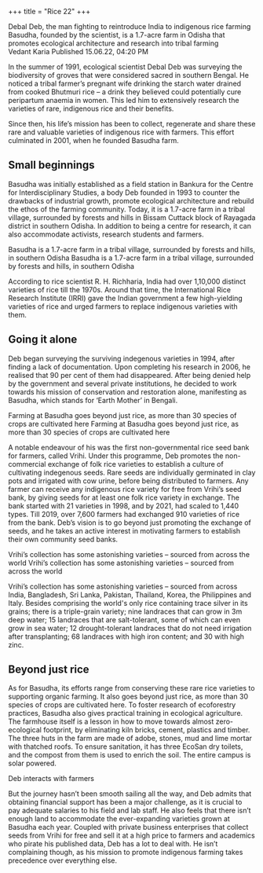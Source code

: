+++
title = "Rice 22"
+++

Debal Deb, the man fighting to reintroduce India to indigenous rice farming  
Basudha, founded by the scientist, is a 1.7-acre farm in Odisha that promotes ecological architecture and research into tribal farming  
Vedant Karia Published 15.06.22, 04:20 PM


In the summer of 1991, ecological scientist Debal Deb was surveying the biodiversity of groves that were considered sacred in southern Bengal. He noticed a tribal farmer’s pregnant wife drinking the starch water drained from cooked Bhutmuri rice – a drink they believed could potentially cure peripartum anaemia in women. This led him to extensively research the varieties of rare, indigenous rice and their benefits.

Since then, his life’s mission has been to collect, regenerate and share these rare and valuable varieties of indigenous rice with farmers. This effort culminated in 2001, when he founded Basudha farm.

## Small beginnings
Basudha was initially established as a field station in Bankura for the Centre for Interdisciplinary Studies, a body Deb founded in 1993 to counter the drawbacks of industrial growth, promote ecological architecture and rebuild the ethos of the farming community. Today, it is a 1.7-acre farm in a tribal village, surrounded by forests and hills in Bissam Cuttack block of Rayagada district in southern Odisha. In addition to being a centre for research, it can also accommodate activists, research students and farmers.

Basudha is a 1.7-acre farm in a tribal village, surrounded by forests and hills, in southern Odisha
Basudha is a 1.7-acre farm in a tribal village, surrounded by forests and hills, in southern Odisha

According to rice scientist R. H. Richharia, India had over 1,10,000 distinct varieties of rice till the 1970s. Around that time, the International Rice Research Institute (IRRI) gave the Indian government a few high-yielding varieties of rice and urged farmers to replace indigenous varieties with them.

## Going it alone
Deb began surveying the surviving indegenous varieties in 1994, after finding a lack of documentation. Upon completing his research in 2006, he realised that 90 per cent of them had disappeared. After being denied help by the government and several private institutions, he decided to work towards his mission of conservation and restoration alone, manifesting as Basudha, which stands for ‘Earth Mother’ in Bengali.

Farming at Basudha goes beyond just rice, as more than 30 species of crops are cultivated here
Farming at Basudha goes beyond just rice, as more than 30 species of crops are cultivated here

A notable endeavour of his was the first non-governmental rice seed bank for farmers, called Vrihi. Under this programme, Deb promotes the non-commercial exchange of folk rice varieties to establish a culture of cultivating indegenous seeds. Rare seeds are individually germinated in clay pots and irrigated with cow urine, before being distributed to farmers. Any farmer can receive any indigenous rice variety for free from Vrihi’s seed bank, by giving seeds for at least one folk rice variety in exchange. The bank started with 21 varieties in 1998, and by 2021, had scaled to 1,440 types. Till 2019, over 7,600 farmers had exchanged 910 varieties of rice from the bank. Deb’s vision is to go beyond just promoting the exchange of seeds, and he takes an active interest in motivating farmers to establish their own community seed banks.

Vrihi’s collection has some astonishing varieties – sourced from across the world
Vrihi’s collection has some astonishing varieties – sourced from across the world

Vrihi’s collection has some astonishing varieties – sourced from across India, Bangladesh, Sri Lanka, Pakistan, Thailand, Korea, the Philippines and Italy. Besides comprising the world's only rice containing trace silver in its grains; there is a triple-grain variety; nine landraces that can grow in 3m deep water; 15 landraces that are salt-tolerant, some of which can even grow in sea water; 12 drought-tolerant landraces that do not need irrigation after transplanting; 68 landraces with high iron content; and 30 with high zinc.

## Beyond just rice

As for Basudha, its efforts range from conserving these rare rice varieties to supporting organic farming. It also goes beyond just rice, as more than 30 species of crops are cultivated here. To foster research of ecoforestry practices, Basudha also gives practical training in ecological agriculture. The farmhouse itself is a lesson in how to move towards almost zero-ecological footprint, by eliminating kiln bricks, cement, plastics and timber. The three huts in the farm are made of adobe, stones, mud and lime mortar with thatched roofs. To ensure sanitation, it has three EcoSan dry toilets, and the compost from them is used to enrich the soil. The entire campus is solar powered.


Deb interacts with farmers

But the journey hasn’t been smooth sailing all the way, and Deb admits that obtaining financial support has been a major challenge, as it is crucial to pay adequate salaries to his field and lab staff. He also feels that there isn’t enough land to accommodate the ever-expanding varieties grown at Basudha each year. Coupled with private business enterprises that collect seeds from Vrihi for free and sell it at a high price to farmers and academics who pirate his published data, Deb has a lot to deal with. He isn’t complaining though, as his mission to promote indigenous farming takes precedence over everything else.

